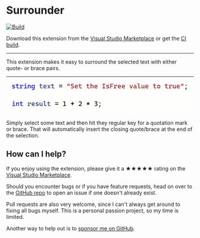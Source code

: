 [marketplace]: https://marketplace.visualstudio.com/items?itemName=MadsKristensen.Surrounder
[vsixgallery]: http://vsixgallery.com/extension/Surrounder.8cbb0f4d-2348-463a-aa72-a5b4a62ac4ba/
[repo]:https://github.com/madskristensen/Surrounder

# Surrounder

[![Build](https://github.com/madskristensen/Surrounder/actions/workflows/build.yaml/badge.svg)](https://github.com/madskristensen/Surrounder/actions/workflows/build.yaml)

Download this extension from the [Visual Studio Marketplace][marketplace]
or get the [CI build][vsixgallery].

--------------------------------------

This extension makes it easy to surround the selected text with either quote- or brace pairs. 

![Surrounder](art/surrounder.gif)

Simply select some text and then hit they regular key for a quotation mark or brace. That will automatically insert the closing quote/brace at the end of the selection.

## How can I help?
If you enjoy using the extension, please give it a ★★★★★ rating on the [Visual Studio Marketplace][marketplace].

Should you encounter bugs or if you have feature requests, head on over to the [GitHub repo][repo] to open an issue if one doesn't already exist.

Pull requests are also very welcome, since I can't always get around to fixing all bugs myself. This is a personal passion project, so my time is limited.

Another way to help out is to [sponsor me on GitHub](https://github.com/sponsors/madskristensen).